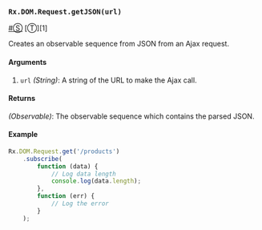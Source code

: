 ### <a id="rxdomrequestgetjsonurl"></a>`Rx.DOM.Request.getJSON(url)`
<a href="#rxdomrequestgetjsonurl">#</a>[&#x24C8;](https://github.com/Reactive-Extensions/RxJS-DOM/blob/master/rx.dom.js#L259-L264 "View in source") [&#x24C9;][1]

Creates an observable sequence from JSON from an Ajax request.

#### Arguments
1. `url` *(String)*: A string of the URL to make the Ajax call.

#### Returns
*(Observable)*: The observable sequence which contains the parsed JSON.

#### Example
```js
Rx.DOM.Request.get('/products')
	.subscribe(
		function (data) {
			// Log data length
			console.log(data.length);
		},
		function (err) {
			// Log the error
		}
	);
```